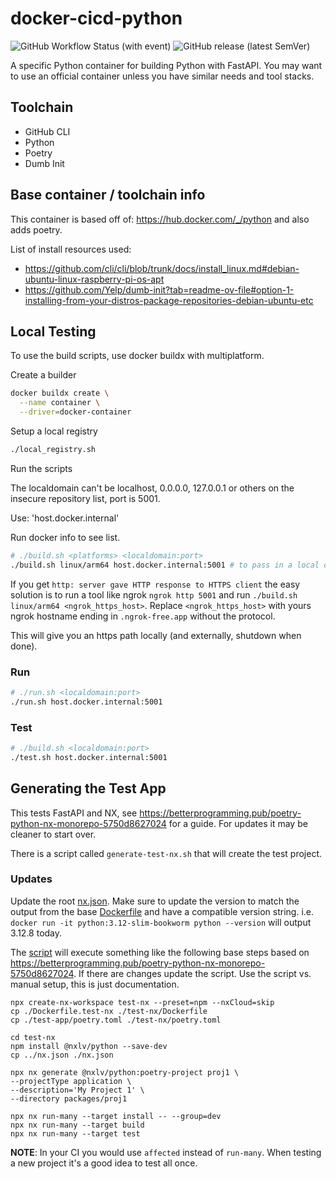 # docker-cicd-python

![GitHub Workflow Status (with event)](https://img.shields.io/github/actions/workflow/status/datasitelabs/docker-cicd-python/docker-publish.yml?style=flat-square) ![GitHub release (latest SemVer)](https://img.shields.io/github/v/release/datasitelabs/docker-cicd-python?sort=semver&style=flat-square)

A specific Python container for building Python with FastAPI. You may want to use an official container unless you have similar needs and tool stacks.

## Toolchain

- GitHub CLI
- Python
- Poetry
- Dumb Init

## Base container / toolchain info

This container is based off of: <https://hub.docker.com/_/python> and also adds poetry.

List of install resources used:

- <https://github.com/cli/cli/blob/trunk/docs/install_linux.md#debian-ubuntu-linux-raspberry-pi-os-apt>
- <https://github.com/Yelp/dumb-init?tab=readme-ov-file#option-1-installing-from-your-distros-package-repositories-debian-ubuntu-etc>

## Local Testing

To use the build scripts, use docker buildx with multiplatform.

Create a builder

```bash
docker buildx create \
  --name container \
  --driver=docker-container
```

Setup a local registry

```bash
./local_registry.sh
```

Run the scripts

The localdomain can't be localhost, 0.0.0.0, 127.0.0.1 or others on the insecure repository list, port is 5001.

Use: 'host.docker.internal'

Run docker info to see list.

```bash
# ./build.sh <platforms> <localdomain:port>
./build.sh linux/arm64 host.docker.internal:5001 # to pass in a local domain, edit hostsfile
```

If you get `http: server gave HTTP response to HTTPS client` the easy solution is to run a tool like ngrok `ngrok http 5001` and run `./build.sh linux/arm64 <ngrok_https_host>`. Replace `<ngrok_https_host>` with yours ngrok hostname ending in `.ngrok-free.app` without the protocol.

This will give you an https path locally (and externally, shutdown when done).

### Run

```bash
# ./run.sh <localdomain:port>
./run.sh host.docker.internal:5001
```

### Test

```bash
# ./build.sh <localdomain:port>
./test.sh host.docker.internal:5001
```

## Generating the Test App

This tests FastAPI and NX, see https://betterprogramming.pub/poetry-python-nx-monorepo-5750d8627024 for a guide. For updates it may be cleaner to start over.

There is a script called `generate-test-nx.sh` that will create the test project.

### Updates

Update the root [nx.json](./nx.json). Make sure to update the version to match the output from the base [Dockerfile](./Dockerfile) and have a compatible version string. i.e. `docker run -it python:3.12-slim-bookworm python --version` will output 3.12.8 today.

The [script](./generate-test-nx.sh) will execute something like the following base steps based on https://betterprogramming.pub/poetry-python-nx-monorepo-5750d8627024. If there are changes update the script. Use the script vs. manual setup, this is just documentation.

```
npx create-nx-workspace test-nx --preset=npm --nxCloud=skip
cp ./Dockerfile.test-nx ./test-nx/Dockerfile
cp ./test-app/poetry.toml ./test-nx/poetry.toml

cd test-nx
npm install @nxlv/python --save-dev
cp ../nx.json ./nx.json

npx nx generate @nxlv/python:poetry-project proj1 \
--projectType application \
--description='My Project 1' \
--directory packages/proj1

npx nx run-many --target install -- --group=dev
npx nx run-many --target build
npx nx run-many --target test
```

**NOTE**: In your CI you would use `affected` instead of `run-many`. When testing a new project it's a good idea to test all once.
